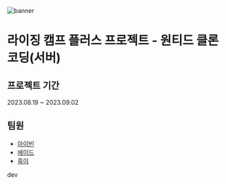 ![banner](https://softsquared.notion.site/image/https%3A%2F%2Fs3-us-west-2.amazonaws.com%2Fsecure.notion-static.com%2Fb8a2148c-8ccc-4a78-8044-8c4677c3c4cd%2F%25E1%2584%2589%25E1%2585%25B3%25E1%2584%258F%25E1%2585%25B3%25E1%2584%2585%25E1%2585%25B5%25E1%2586%25AB%25E1%2584%2589%25E1%2585%25A3%25E1%2586%25BA_2023-06-29_%25E1%2584%258B%25E1%2585%25A9%25E1%2584%2592%25E1%2585%25AE_3.25.58.png?table=block&id=1919079c-8b83-4634-b159-f6495edeb6b5&spaceId=ddf78827-42af-43b7-a69e-15559bce6dbf&width=2000&userId=&cache=v2)

# 라이징 캠프 플러스 프로젝트 - 원티드 클론 코딩(서버)

## 프로젝트 기간
2023.08.19 ~ 2023.09.02

## 팀원
- [아이빈](https://github.com/eyeben)
- [에이드](https://github.com/GrandNewStart)
- [흑이](https://github.com/black2code)

dev
